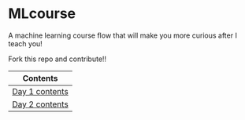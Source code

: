 # MLcourse
A machine learning course flow that will make you more curious after I teach you!

Fork this repo and contribute!!



|Contents                 |
|---                      |
|[Day 1 contents](day1.md)|
|[Day 2 contents](day2.md)|

